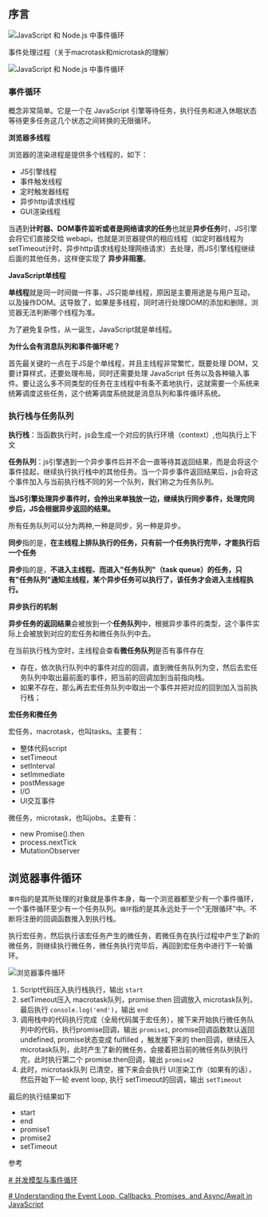 ## 序言


![JavaScript 和 Node.js 中事件循环](https://img-hello-world.oss-cn-beijing.aliyuncs.com/7b5c755164acb95884eb9018919dfb58.png)

事件处理过程（关于macrotask和microtask的理解）

![JavaScript 和 Node.js 中事件循环](https://img-hello-world.oss-cn-beijing.aliyuncs.com/213bf8432348729d8450511b9ca561fd.png)

### 事件循环 

概念非常简单。它是一个在 JavaScript 引擎等待任务，执行任务和进入休眠状态等待更多任务这几个状态之间转换的无限循环。

**浏览器多线程**

浏览器的渲染进程是提供多个线程的，如下：

- JS引擎线程
- 事件触发线程
- 定时触发器线程
- 异步http请求线程
- GUI渲染线程

当遇到**计时器、DOM事件监听或者是网络请求的任务**也就是**异步任务**时，JS引擎会将它们直接交给 webapi，也就是浏览器提供的相应线程（如定时器线程为setTimeout计时、异步http请求线程处理网络请求）去处理，而JS引擎线程继续后面的其他任务，这样便实现了 **异步非阻塞**。

**JavaScript单线程**

**单线程**就是同一时间做一件事，JS只能单线程，原因是主要用途是与用户互动，以及操作DOM。这导致了，如果是多线程，同时进行处理DOM的添加和删除，浏览器无法判断哪个线程为准。

为了避免复杂性，从一诞生，JavaScript就是单线程。

**为什么会有消息队列和事件循环呢？**

首先最关键的一点在于JS是个单线程，并且主线程非常繁忙，既要处理 DOM，又要计算样式，还要处理布局，同时还需要处理 JavaScript 任务以及各种输入事件。要让这么多不同类型的任务在主线程中有条不紊地执行，这就需要一个系统来统筹调度这些任务，这个统筹调度系统就是消息队列和事件循环系统。



### **执行栈与任务队列**

**执行栈**：当函数执行时，js会生成一个对应的执行环境（context）,也叫执行上下文

**任务队列**：js引擎遇到一个异步事件后并不会一直等待其返回结果，而是会将这个事件挂起，继续执行执行栈中的其他任务。当一个异步事件返回结果后，js会将这个事件加入与当前执行栈不同的另一个队列，我们称之为任务队列。

**当JS引擎处理异步事件时，会拎出来单独放一边，继续执行同步事件，处理完同步后，JS会根据异步返回的结果。**

所有任务队列可以分为两种,一种是同步，另一种是异步。

**同步**指的是，**在主线程上排队执行的任务，只有前一个任务执行完毕，才能执行后一个任务**

**异步**指的是，**不进入主线程、而进入"任务队列"（task queue）的任务，只有"任务队列"通知主线程，某个异步任务可以执行了，该任务才会进入主线程执行。**



**异步执行的机制**

**异步任务的返回结果**会被放到一个**任务队列**中，根据异步事件的类型，这个事件实际上会被放到对应的宏任务和微任务队列中去。

在当前执行栈为空时，主线程会查看**微任务队列**是否有事件存在

- 存在，依次执行队列中的事件对应的回调，直到微任务队列为空，然后去宏任务队列中取出最前面的事件，把当前的回调加到当前指向栈。
- 如果不存在，那么再去宏任务队列中取出一个事件并把对应的回到加入当前执行栈；



**宏任务和微任务**

宏任务，macrotask，也叫tasks。主要有：

* 整体代码script
* setTimeout
* setInterval
* setImmediate
* postMessage
* I/O
* UI交互事件

微任务，microtask，也叫jobs。主要有：

* new Promise().then
* process.nextTick
* MutationObserver



## 浏览器事件循环

 `事件`指的是其所处理的对象就是事件本身，每一个浏览器都至少有一个事件循环，一个事件循环至少有一个任务队列。`循环`指的是其永远处于一个“无限循环”中。不断将注册的回调函数推入到执行栈。



执行宏任务，然后执行该宏任务产生的微任务，若微任务在执行过程中产生了新的微任务，则继续执行微任务，微任务执行完毕后，再回到宏任务中进行下一轮循环。


![浏览器事件循环](https://segmentfault.com/img/remote/1460000022805531)

1. Script代码压入执行栈执行，输出 `start`
2. setTimeout压入 macrotask队列，promise.then 回调放入 microtask队列，最后执行 `console.log('end')`，输出 `end`
3. 调用栈中的代码执行完成（全局代码属于宏任务），接下来开始执行微任务队列中的代码，执行promise回调，输出 `promise1`, promise回调函数默认返回 undefined, promise状态变成 fulfilled ，触发接下来的 then回调，继续压入 microtask队列，此时产生了新的微任务，会接着把当前的微任务队列执行完，此时执行第二个 promise.then回调，输出 `promise2`
4. 此时，microtask队列 已清空，接下来会会执行 UI渲染工作（如果有的话），然后开始下一轮 event loop, 执行 setTimeout的回调，输出 `setTimeout`

最后的执行结果如下

- start
- end
- promise1
- promise2
- setTimeout









参考

[# 并发模型与事件循环](https://developer.mozilla.org/zh-CN/docs/Web/JavaScript/EventLoop)

[# Understanding the Event Loop, Callbacks, Promises, and Async/Await in JavaScript](https://www.taniarascia.com/asynchronous-javascript-event-loop-callbacks-promises-async-await)

